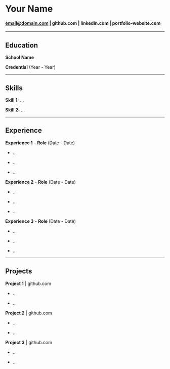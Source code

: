 # Your Name

#### email@domain.com | github.com | linkedin.com | portfolio-website.com 

--- 

## Education

**School Name** 

**Credential** (Year - Year)

---

## Skills 

**Skill 1:** ...

**Skill 2:** ...

--- 

## Experience 

**Experience 1** *-* **Role** (Date - Date)

- ...

- ...

- ...

**Experience 2** *-* **Role** (Date - Date)

- ...

- ...

- ...

**Experience 3** *-* **Role** (Date - Date)

- ...

- ...

- ...

--- 

## Projects

**Project 1** | github.com

- ...

- ...

**Project 2** | github.com

- ...

- ...

**Project 3** | github.com

- ...

- ...
